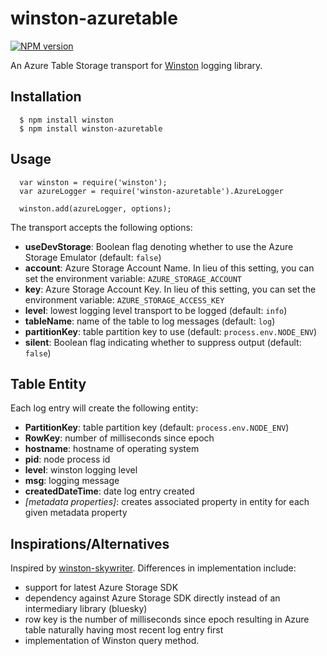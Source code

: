 winston-azuretable
==================

[![NPM version](https://badge.fury.io/js/winston-azuretable.svg)](http://badge.fury.io/js/winston-azuretable)

An Azure Table Storage transport for [Winston](https://github.com/flatiron/winston) logging library.

Installation
------------

```
  $ npm install winston
  $ npm install winston-azuretable
```

Usage
-----
```
  var winston = require('winston');
  var azureLogger = require('winston-azuretable').AzureLogger

  winston.add(azureLogger, options);
```

The transport accepts the following options:

* **useDevStorage**: Boolean flag denoting whether to use the Azure Storage Emulator (default: `false`)
* **account**: Azure Storage Account Name. In lieu of this setting, you can set the environment variable: `AZURE_STORAGE_ACCOUNT`
* **key**: Azure Storage Account Key. In lieu of this setting, you can set the environment variable: `AZURE_STORAGE_ACCESS_KEY`
* **level**: lowest logging level transport to be logged (default: `info`)
* **tableName**: name of the table to log messages (default: `log`)
* **partitionKey**: table partition key to use (default: `process.env.NODE_ENV`)
* **silent**: Boolean flag indicating whether to suppress output (default: `false`)

Table Entity
------------
Each log entry will create the following entity:

* **PartitionKey**: table partition key (default: `process.env.NODE_ENV`)
* **RowKey**: number of milliseconds since epoch
* **hostname**: hostname of operating system
* **pid**: node process id
* **level**: winston logging level
* **msg**: logging message
* **createdDateTime**: date log entry created
* *[metadata properties]*: creates associated property in entity for each given metadata property


Inspirations/Alternatives
-------------------------
Inspired by [winston-skywriter](https://github.com/pofallon/winston-skywriter/). Differences in implementation include: 

* support for latest Azure Storage SDK
* dependency against Azure Storage SDK directly instead of an intermediary library (bluesky)
* row key is the number of milliseconds since epoch resulting in Azure table naturally having most recent log entry first
* implementation of Winston query method.

